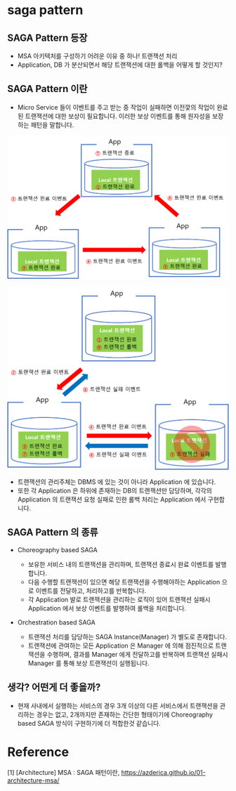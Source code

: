 # saga pattern

## SAGA Pattern 등장

- MSA 아키텍처를 구성하기 어려운 이유 중 하나! 트랜잭션 처리
- Application, DB 가 분산되면서 해당 트랜잭션에 대한 롤백을 어떻게 할 것인지?

## SAGA Pattern 이란

- Micro Service 들이 이벤트를 주고 받는 중 작업이 실패하면 이전깢의 작업이 완료된 트랜잭션에 대한 보상이 필요합니다. 이러한 보상 이벤트를 통해 원자성을 보장하는 패턴을 말합니다.

![트랜잭션 성공](./transaction-success.png)

![트랜잭션 실패](./transaction-fail.png)

- 트랜잭션의 관리주체는 DBMS 에 있는 것이 아니라 Application 에 있습니다.
- 또한 각 Application 은 하위에 존재하는 DB의 트랜잭션만 담당하며, 각각의 Application 의 트랜잭션 요청 실패로 인한 롤백 처리는 Application 에서 구현합니다.

## SAGA Pattern 의 종류

- Choreography based SAGA

  - 보유한 서비스 내의 트랜잭션을 관리하며, 트랜잭션 종료시 완료 이벤트를 발행합니다.
  - 다음 수행할 트랜잭션이 있으면 해당 트랜잭션을 수행해야하는 Application 으로 이벤트를 전달하고, 처리하고를 반복합니다.
  - 각 Application 뱔로 트랜잭션을 관리하는 로직이 있어 트랜잭션 실패시 Application 에서 보상 이벤트를 발행하여 롤백을 처리합니다.

- Orchestration based SAGA
  - 트랜잭션 처리를 담당하는 SAGA Instance(Manager) 가 별도로 존재합니다.
  - 트랜잭션에 관여하는 모든 Application 은 Manager 에 의해 점진적으로 트랜잭션을 수행하며, 결과를 Manager 에게 전달하고를 반복하며 트랜잭션 실패시 Manager 를 통해 보상 트랜잭션이 실행됩니다.

## 생각? 어떤게 더 좋을까?

- 현재 사내에서 실행하는 서비스의 경우 3개 이상의 다른 서비스에서 트랜잭션을 관리하는 경우는 없고, 2개까지만 존재하는 간단한 형태이기에 Choreography based SAGA 방식이 구현하기에 더 적합한것 같습니다.

# Reference

[1] [Architecture] MSA : SAGA 패턴이란, https://azderica.github.io/01-architecture-msa/
